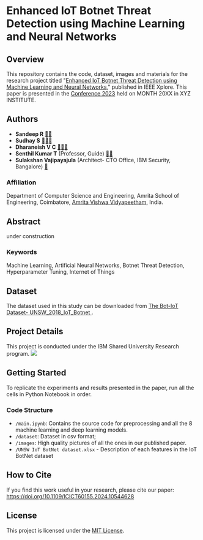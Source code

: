 # Enhanced IoT Botnet Threat Detection using Machine Learning and Neural Networks

## Overview

This repository contains the code, dataset, images and materials for the research project titled "[Enhanced IoT Botnet Threat Detection using Machine Learning and Neural Networks]()," published in IEEE Xplore. This paper is presented in the [Conference 2023]() held on MONTH 20XX in XYZ INSTITUTE.

## Authors
- **Sandeep R** [📧](mailto:sandur43@gmail.com )[👥](https://www.linkedin.com/in/sandeep-rajakrishnan-87667111b/)
- **Sudhay S** [📧](mailto:sudhay2001@gmail.com)[🔗](https://sudhay.wordpress.com/)[👥](https://www.linkedin.com/in/sudhay/)
- **Dharaneish V C** [📧](mailto:dharaneishvc@gmail.com)[🔗](https://dharaneishvc.github.io/portfolio/)[👥](https://www.linkedin.com/in/dharaneishvc/)
- **Senthil Kumar T** (Professor, Guide) [📧](mailto:t_senthilkumar@cb.amrita.edu)[🔗](https://www.amrita.edu/faculty/t-senthilkumar/)
- **Sulakshan Vajipayajula** (Architect- CTO Office, IBM Security, Bangalore) [📧](mailto:svajipay@in.ibm.com)
  
### Affiliation
Department of Computer Science and Engineering,
Amrita School of Engineering, Coimbatore,
[Amrita Vishwa Vidyapeetham](https://amrita.edu), India.

## Abstract

under construction

### Keywords
Machine Learning, Artificial Neural Networks, Botnet Threat Detection, Hyperparameter Tuning, Internet of Things

## Dataset

The dataset used in this study can be downloaded from [The Bot-IoT Dataset- UNSW_2018_IoT_Botnet ](https://research.unsw.edu.au/projects/bot-iot-dataset).

## Project Details

This project is conducted under the IBM Shared University Research program.
<img src="https://wantbranding.com/wp-content/uploads/2020/06/IBM-Banner-copy.jpg" >

## Getting Started

To replicate the experiments and results presented in the paper, run all the cells in Python Notebook in order.

### Code Structure

- `/main.ipynb`: Contains the source code for preprocessing and all the 8 machine learning and deep learning models.
- `/dataset`: Dataset in csv format;
- `/images`: High quality pictures of all the ones in our published paper.
- `/UNSW IoT BotNet dataset.xlsx` - Description of each features in the IoT BotNet dataset

## How to Cite

If you find this work useful in your research, please cite our paper: https://doi.org/10.1109/ICICT60155.2024.10544628


## License

This project is licensed under the [MIT License](LICENSE).


